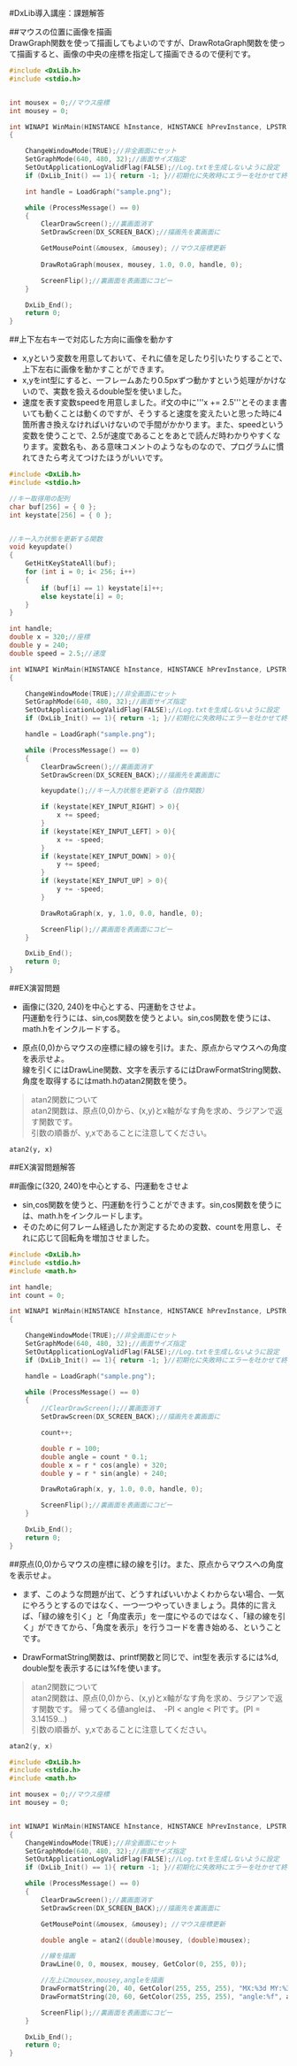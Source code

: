 #DxLib導入講座：課題解答

##マウスの位置に画像を描画  
DrawGraph関数を使って描画してもよいのですが、DrawRotaGraph関数を使って描画すると、画像の中央の座標を指定して描画できるので便利です。

```cpp
#include <DxLib.h>
#include <stdio.h>


int mousex = 0;//マウス座標
int mousey = 0;

int WINAPI WinMain(HINSTANCE hInstance, HINSTANCE hPrevInstance, LPSTR lpCmdLine, int nCmdShow)
{

	ChangeWindowMode(TRUE);//非全画面にセット
	SetGraphMode(640, 480, 32);//画面サイズ指定
	SetOutApplicationLogValidFlag(FALSE);//Log.txtを生成しないように設定
	if (DxLib_Init() == 1){ return -1; }//初期化に失敗時にエラーを吐かせて終了

	int handle = LoadGraph("sample.png");

	while (ProcessMessage() == 0)
	{
		ClearDrawScreen();//裏画面消す
		SetDrawScreen(DX_SCREEN_BACK);//描画先を裏画面に

		GetMousePoint(&mousex, &mousey); //マウス座標更新
				
		DrawRotaGraph(mousex, mousey, 1.0, 0.0, handle, 0);

		ScreenFlip();//裏画面を表画面にコピー
	}

	DxLib_End();
	return 0;
}
```

##上下左右キーで対応した方向に画像を動かす  
* x,yという変数を用意しておいて、それに値を足したり引いたりすることで、上下左右に画像を動かすことができます。  
* x,yをint型にすると、一フレームあたり0.5pxずつ動かすという処理がかけないので、実数を扱えるdouble型を使いました。  
* 速度を表す変数speedを用意しました。if文の中に'''x += 2.5'''とそのまま書いても動くことは動くのですが、そうすると速度を変えたいと思った時に4箇所書き換えなければいけないので手間がかかります。また、speedという変数を使うことで、2.5が速度であることをあとで読んだ時わかりやすくなります。変数名も、ある意味コメントのようなものなので、プログラムに慣れてきたら考えてつけたほうがいいです。  

```cpp
#include <DxLib.h>
#include <stdio.h>

//キー取得用の配列
char buf[256] = { 0 };
int keystate[256] = { 0 };


//キー入力状態を更新する関数
void keyupdate()
{
	GetHitKeyStateAll(buf);
	for (int i = 0; i< 256; i++)
	{
		if (buf[i] == 1) keystate[i]++;
		else keystate[i] = 0;
	}
}

int handle;
double x = 320;//座標
double y = 240;
double speed = 2.5;//速度

int WINAPI WinMain(HINSTANCE hInstance, HINSTANCE hPrevInstance, LPSTR lpCmdLine, int nCmdShow)
{

	ChangeWindowMode(TRUE);//非全画面にセット
	SetGraphMode(640, 480, 32);//画面サイズ指定
	SetOutApplicationLogValidFlag(FALSE);//Log.txtを生成しないように設定
	if (DxLib_Init() == 1){ return -1; }//初期化に失敗時にエラーを吐かせて終了

	handle = LoadGraph("sample.png");

	while (ProcessMessage() == 0)
	{
		ClearDrawScreen();//裏画面消す
		SetDrawScreen(DX_SCREEN_BACK);//描画先を裏画面に

		keyupdate();//キー入力状態を更新する（自作関数）

		if (keystate[KEY_INPUT_RIGHT] > 0){
			x += speed;
		}
		if (keystate[KEY_INPUT_LEFT] > 0){
			x += -speed;
		}
		if (keystate[KEY_INPUT_DOWN] > 0){
			y += speed;
		}
		if (keystate[KEY_INPUT_UP] > 0){
			y += -speed;
		}

		DrawRotaGraph(x, y, 1.0, 0.0, handle, 0);

		ScreenFlip();//裏画面を表画面にコピー
	}

	DxLib_End();
	return 0;
}
```

##EX演習問題
* 画像に(320, 240)を中心とする、円運動をさせよ。  
円運動を行うには、sin,cos関数を使うとよい。sin,cos関数を使うには、math.hをインクルードする。  

* 原点(0,0)からマウスの座標に緑の線を引け。また、原点からマウスへの角度を表示せよ。  
線を引くにはDrawLine関数、文字を表示するにはDrawFormatString関数、角度を取得するにはmath.hのatan2関数を使う。
>atan2関数について  
>atan2関数は、原点(0,0)から、(x,y)とx軸がなす角を求め、ラジアンで返す関数です。  
>引数の順番が、y,xであることに注意してください。  

```atan2(y, x)```


##EX演習問題解答

##画像に(320, 240)を中心とする、円運動をさせよ  
* sin,cos関数を使うと、円運動を行うことができます。sin,cos関数を使うには、math.hをインクルードします。  
* そのために何フレーム経過したか測定するための変数、countを用意し、それに応じて回転角を増加させました。  

```cpp
#include <DxLib.h>
#include <stdio.h>
#include <math.h>

int handle;
int count = 0;

int WINAPI WinMain(HINSTANCE hInstance, HINSTANCE hPrevInstance, LPSTR lpCmdLine, int nCmdShow)
{

	ChangeWindowMode(TRUE);//非全画面にセット
	SetGraphMode(640, 480, 32);//画面サイズ指定
	SetOutApplicationLogValidFlag(FALSE);//Log.txtを生成しないように設定
	if (DxLib_Init() == 1){ return -1; }//初期化に失敗時にエラーを吐かせて終了

	handle = LoadGraph("sample.png");

	while (ProcessMessage() == 0)
	{
		//ClearDrawScreen();//裏画面消す
		SetDrawScreen(DX_SCREEN_BACK);//描画先を裏画面に

		count++;

		double r = 100;
		double angle = count * 0.1;
		double x = r * cos(angle) + 320;
		double y = r * sin(angle) + 240;

		DrawRotaGraph(x, y, 1.0, 0.0, handle, 0);

		ScreenFlip();//裏画面を表画面にコピー
	}

	DxLib_End();
	return 0;
}
```


##原点(0,0)からマウスの座標に緑の線を引け。また、原点からマウスへの角度を表示せよ。  
* まず、このような問題が出て、どうすればいいかよくわからない場合、一気にやろうとするのではなく、一つ一つやっていきましょう。具体的に言えば、「緑の線を引く」と「角度表示」を一度にやるのではなく、「緑の線を引く」ができてから、「角度を表示」を行うコードを書き始める、ということです。  

* DrawFormatString関数は、printf関数と同じで、int型を表示するには%d, double型を表示するには%fを使います。  

>atan2関数について  
>atan2関数は、原点(0,0)から、(x,y)とx軸がなす角を求め、ラジアンで返す関数です。
>帰ってくる値angleは、　-PI < angle < PIです。(PI = 3.14159...)  
>引数の順番が、y,xであることに注意してください。  

```cpp
atan2(y, x)
```


```cpp  
#include <DxLib.h>
#include <stdio.h>
#include <math.h>

int mousex = 0;//マウス座標
int mousey = 0;


int WINAPI WinMain(HINSTANCE hInstance, HINSTANCE hPrevInstance, LPSTR lpCmdLine, int nCmdShow)
{
	ChangeWindowMode(TRUE);//非全画面にセット
	SetGraphMode(640, 480, 32);//画面サイズ指定
	SetOutApplicationLogValidFlag(FALSE);//Log.txtを生成しないように設定
	if (DxLib_Init() == 1){ return -1; }//初期化に失敗時にエラーを吐かせて終了

	while (ProcessMessage() == 0)
	{
		ClearDrawScreen();//裏画面消す
		SetDrawScreen(DX_SCREEN_BACK);//描画先を裏画面に

		GetMousePoint(&mousex, &mousey); //マウス座標更新

		double angle = atan2((double)mousey, (double)mousex);

		//線を描画
		DrawLine(0, 0, mousex, mousey, GetColor(0, 255, 0));

		//左上にmousex,mousey,angleを描画
		DrawFormatString(20, 40, GetColor(255, 255, 255), "MX:%3d MY:%3d", mousex, mousey);
		DrawFormatString(20, 60, GetColor(255, 255, 255), "angle:%f", angle);

		ScreenFlip();//裏画面を表画面にコピー
	}

	DxLib_End();
	return 0;
}
```